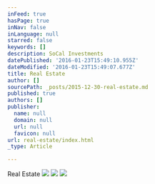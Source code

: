 ```yaml
---
inFeed: true
hasPage: true
inNav: false
inLanguage: null
starred: false
keywords: []
description: SoCal Investments
datePublished: '2016-01-23T15:49:10.955Z'
dateModified: '2016-01-23T15:49:07.677Z'
title: Real Estate
author: []
sourcePath: _posts/2015-12-30-real-estate.md
published: true
authors: []
publisher:
  name: null
  domain: null
  url: null
  favicon: null
url: real-estate/index.html
_type: Article

---
```

Real Estate
![](https://the-grid-user-content.s3-us-west-2.amazonaws.com/39696e75-5915-4858-bc39-7387a93ed0c1.jpg)
![](https://the-grid-user-content.s3-us-west-2.amazonaws.com/43c9a46b-b76f-4246-af5b-5fb6643a952d.jpg)
![](https://the-grid-user-content.s3-us-west-2.amazonaws.com/ad284f42-729f-46f0-85e6-3db0a8e8f955.jpg)